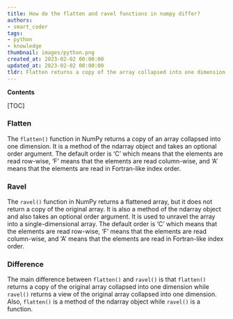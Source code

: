 ```yaml
---
title: How do the flatten and ravel functions in numpy differ?
authors:
- smart_coder
tags:
- python
- knowledge
thumbnail: images/python.png
created_at: 2023-02-02 00:00:00
updated_at: 2023-02-02 00:00:00
tldr: Flatten returns a copy of the array collapsed into one dimension, while ravel returns a view of the original array with the same data in one dimension.
---
```


**Contents**

[TOC]

### Flatten
The `flatten()` function in NumPy returns a copy of an array collapsed into one dimension. It is a method of the ndarray object and takes an optional order argument. The default order is ‘C’ which means that the elements are read row-wise, ‘F’ means that the elements are read column-wise, and ‘A’ means that the elements are read in Fortran-like index order. 

### Ravel
The `ravel()` function in NumPy returns a flattened array, but it does not return a copy of the original array. It is also a method of the ndarray object and also takes an optional order argument. It is used to unravel the array into a single-dimensional array. The default order is ‘C’ which means that the elements are read row-wise, ‘F’ means that the elements are read column-wise, and ‘A’ means that the elements are read in Fortran-like index order. 

### Difference
The main difference between `flatten()` and `ravel()` is that `flatten()` returns a copy of the original array collapsed into one dimension while `ravel()` returns a view of the original array collapsed into one dimension. Also, `flatten()` is a method of the ndarray object while `ravel()` is a function.
